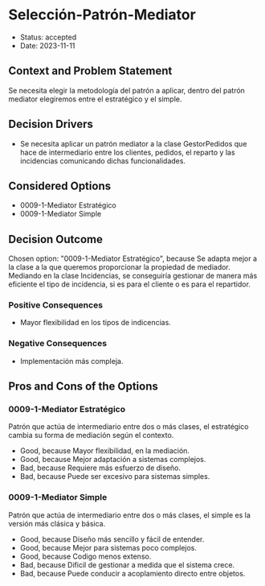 # Selección-Patrón-Mediator

* Status: accepted
* Date: 2023-11-11

## Context and Problem Statement

Se necesita elegir la metodología del patrón a aplicar, dentro del patrón mediator elegiremos entre el estratégico y el simple.

## Decision Drivers

* Se necesita aplicar un patrón mediator a la clase GestorPedidos que hace de intermediario entre los clientes, pedidos, el reparto y las incidencias comunicando dichas funcionalidades.

## Considered Options

* 0009-1-Mediator Estratégico
* 0009-1-Mediator Simple

## Decision Outcome

Chosen option: "0009-1-Mediator Estratégico", because Se adapta mejor a la clase a la que queremos proporcionar la propiedad de mediador. Mediando en la clase Incidencias, se conseguiría gestionar de manera más eficiente el tipo de incidencia, si es para el cliente o es para el repartidor.

### Positive Consequences

* Mayor flexibilidad en los tipos de indicencias.

### Negative Consequences

* Implementación más compleja.

## Pros and Cons of the Options

### 0009-1-Mediator Estratégico

Patrón que actúa de intermediario entre dos o más clases, el estratégico cambia su forma de mediación según el contexto.

* Good, because Mayor flexibilidad, en la mediación.
* Good, because Mejor adaptación a sistemas complejos.
* Bad, because Requiere más esfuerzo de diseño.
* Bad, because Puede ser excesivo para sistemas simples.

### 0009-1-Mediator Simple

Patrón que actúa de intermediario entre dos o más clases, el simple es la versión más clásica y básica.

* Good, because Diseño más sencillo y fácil de entender.
* Good, because Mejor para sistemas poco complejos.
* Good, because Codigo menos extenso.
* Bad, because Dificil de gestionar a medida que el sistema crece.
* Bad, because Puede conducir a acoplamiento directo entre objetos.
